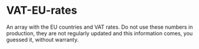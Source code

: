 # VAT-EU-rates
An array with the EU countries and VAT rates. Do not use these numbers in production, they are not regularly updated and this information comes, you guessed it, without warranty.
